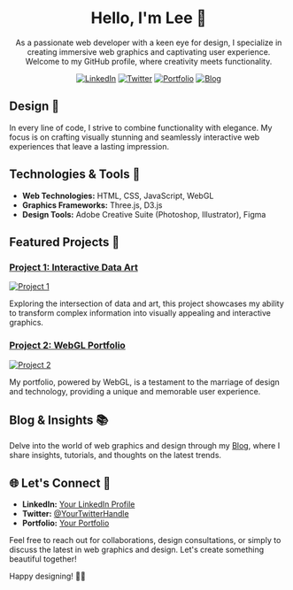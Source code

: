 <div align="center">

# Hello, I'm Lee 🔶

As a passionate web developer with a keen eye for design, I specialize in creating immersive web graphics and captivating user experience. Welcome to my GitHub profile, where creativity meets functionality.

[![LinkedIn](https://img.shields.io/badge/-LinkedIn-blue?style=flat-square&logo=linkedin&logoColor=white)](link-to-linkedin)
[![Twitter](https://img.shields.io/badge/-Twitter-1DA1F2?style=flat-square&logo=twitter&logoColor=white)](link-to-twitter)
[![Portfolio](https://img.shields.io/badge/-Portfolio-black?style=flat-square&logo=web)](link-to-portfolio)
[![Blog](https://img.shields.io/badge/-Blog-brightgreen?style=flat-square&logo=blogger&logoColor=white)](link-to-your-blog)

</div>

## Design 🔷

In every line of code, I strive to combine functionality with elegance. My focus is on crafting visually stunning and seamlessly interactive web experiences that leave a lasting impression.

## Technologies & Tools 🔸

- **Web Technologies:** HTML, CSS, JavaScript, WebGL
- **Graphics Frameworks:** Three.js, D3.js
- **Design Tools:** Adobe Creative Suite (Photoshop, Illustrator), Figma

## Featured Projects 🚀

### [Project 1: Interactive Data Art](link-to-project-1)
[![Project 1](project-1-thumbnail.jpg)](link-to-project-1)

Exploring the intersection of data and art, this project showcases my ability to transform complex information into visually appealing and interactive graphics.

### [Project 2: WebGL Portfolio](link-to-project-2)
[![Project 2](project-2-thumbnail.jpg)](link-to-project-2)

My portfolio, powered by WebGL, is a testament to the marriage of design and technology, providing a unique and memorable user experience.

## Blog & Insights 📚

Delve into the world of web graphics and design through my [Blog](link-to-your-blog), where I share insights, tutorials, and thoughts on the latest trends.

## 🌐 Let's Connect 🔗

- **LinkedIn:** [Your LinkedIn Profile](link-to-linkedin)
- **Twitter:** [@YourTwitterHandle](link-to-twitter)
- **Portfolio:** [Your Portfolio](link-to-portfolio)

Feel free to reach out for collaborations, design consultations, or simply to discuss the latest in web graphics and design. Let's create something beautiful together!

Happy designing! 🎨✨
